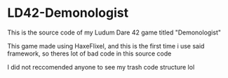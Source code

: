 # LD42-Demonologist

This is the source code of my Ludum Dare 42 game titled "Demonologist"

This game made using HaxeFlixel, and this is the first time i use said framework, so theres lot of bad code in this source code

I did not reccomended anyone to see my trash code structure lol
